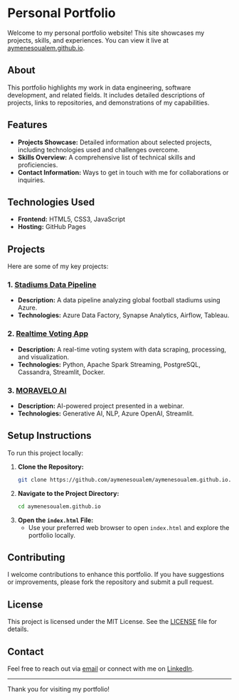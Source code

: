 # Personal Portfolio

Welcome to my personal portfolio website! This site showcases my projects, skills, and experiences. You can view it live at [aymenesoualem.github.io](https://aymenesoualem.github.io).

## About
This portfolio highlights my work in data engineering, software development, and related fields. It includes detailed descriptions of projects, links to repositories, and demonstrations of my capabilities.

## Features
- **Projects Showcase:** Detailed information about selected projects, including technologies used and challenges overcome.
- **Skills Overview:** A comprehensive list of technical skills and proficiencies.
- **Contact Information:** Ways to get in touch with me for collaborations or inquiries.

## Technologies Used
- **Frontend:** HTML5, CSS3, JavaScript
- **Hosting:** GitHub Pages

## Projects
Here are some of my key projects:

### 1. [Stadiums Data Pipeline](https://github.com/aymenesoualem/stadiums-data-pipeline)
   - **Description:** A data pipeline analyzing global football stadiums using Azure.
   - **Technologies:** Azure Data Factory, Synapse Analytics, Airflow, Tableau.

### 2. [Realtime Voting App](https://github.com/aymenesoualem/Realtime_voting_app)
   - **Description:** A real-time voting system with data scraping, processing, and visualization.
   - **Technologies:** Python, Apache Spark Streaming, PostgreSQL, Cassandra, Streamlit, Docker.

### 3. [MORAVELO AI](https://github.com/aymenesoualem/MORAVELO-AI)
   - **Description:** AI-powered project presented in a webinar.
   - **Technologies:** Generative AI, NLP, Azure OpenAI, Streamlit.

## Setup Instructions
To run this project locally:

1. **Clone the Repository:**
   ```bash
   git clone https://github.com/aymenesoualem/aymenesoualem.github.io.git
   ```
2. **Navigate to the Project Directory:**
   ```bash
   cd aymenesoualem.github.io
   ```
3. **Open the `index.html` File:**
   - Use your preferred web browser to open `index.html` and explore the portfolio locally.

## Contributing
I welcome contributions to enhance this portfolio. If you have suggestions or improvements, please fork the repository and submit a pull request.

## License
This project is licensed under the MIT License. See the [LICENSE](LICENSE) file for details.

## Contact
Feel free to reach out via [email](mailto:your.email@example.com) or connect with me on [LinkedIn](https://www.linkedin.com/in/yourprofile/).

---
Thank you for visiting my portfolio!

